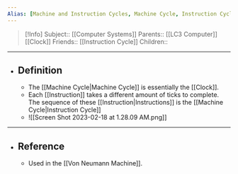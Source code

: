 ```yaml
---
Alias: [Machine and Instruction Cycles, Machine Cycle, Instruction Cycle]
---
```

> [!Info]
> Subject:: [[Computer Systems]]
> Parents:: [[LC3 Computer]] [[Clock]]
> Friends:: [[Instruction Cycle]]
> Children:: 
---
- ## Definition
	- The [[Machine Cycle|Machine Cycle]] is essentially the [[Clock]].
	- Each [[Instruction]] takes a different amount of ticks to complete. The sequence of these [[Instruction|Instructions]] is the [[Machine Cycle|Instruction Cycle]]
	- ![[Screen Shot 2023-02-18 at 1.28.09 AM.png]]
---
- ## Reference
	- Used in the [[Von Neumann Machine]].